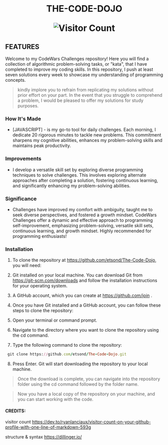 <h1 align='center'> THE-CODE-DOJO

![Visitor Count](https://profile-counter.glitch.me/etsond/count.svg)
</h1>

## FEATURES

 Welcome to my CodeWars Challenges repository! Here you will find a collection of algorithmic problem-solving tasks, or "kata", that I have completed to improve my coding skills. 
In this repository, I push at least seven solutions every week to showcase my understanding of programming concepts.

> kindly implore you to refrain from replicating
>my solutions without prior effort on your part. 
>In the event that you struggle to comprehend a problem, 
>I would be pleased to offer my solutions for study purposes.


### How It's Made
- [JAVASCRIPT] - is my go-to tool for daily challenges. Each morning, I dedicate 20 rigorous minutes to tackle new problems. This commitment sharpens my cognitive abilities, enhances my problem-solving skills and maintains peak productivity.
### Improvements

- I develop a versatile skill set by exploring diverse programming techniques to solve challenges. This involves exploring alternate approaches after completing a solution, fostering continuous learning, and significantly enhancing my problem-solving abilities.
### Significance
- Challenges have improved my comfort with ambiguity, taught me to seek diverse perspectives, and fostered a growth mindset. CodeWars Challenges offer a dynamic and effective approach to programming self-improvement, emphasizing problem-solving, versatile skill sets, continuous learning, and growth mindset. Highly recommended for programming enthusiasts!
### Installation
1. To clone the repository at https://github.com/etsond/The-Code-Dojo, you will need:

2. Git installed on your local machine. You can download Git from https://git-scm.com/downloads and follow the installation instructions for your operating system.

3. A GitHub account, which you can create at https://github.com/join .

4. Once you have Git installed and a GitHub account, you can follow these steps to clone the repository:

5. Open your terminal or command prompt.

6. Navigate to the directory where you want to clone the repository using the cd command.

7. Type the following command to clone the repository:
```ruby
 git clone https://github.com/etsond/The-Code-Dojo.git
```
8. Press Enter. Git will start downloading the repository to your local machine.

> Once the download is complete, you can navigate into the repository folder using the cd command followed by the folder name.

> Now you have a local copy of the repository on your machine, and you can start working with the code.

#### CREDITS:
visitor count https://dev.to/ryanlanciaux/visitor-count-on-your-github-profile-with-one-line-of-markdown-593g

structure & syntax
https://dillinger.io/



